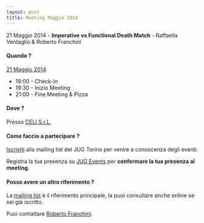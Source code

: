 ```yaml
---
layout: post
title: Meeting Maggio 2014
---
```


21 Maggio 2014 - **Imperative vs Functional Death Match** - Raffaella Ventaglio & Roberto Franchini

#### Quando ?

<u>21 Maggio 2014</u>

* 19:00 - Check-in
* 19:30 - Inizio Meeting
* 21:00 - Fine Meeting & Pizza

#### Dove ?

Presso [CELI S.r.L.](/places/celi/)

#### Come faccio a partecipare ?

[Iscriviti](/subscribe/) alla mailing list del JUG Torino per venire a conoscenza degli eventi.

Registra la tua presenza su [JUG Events](http://www.jugevents.org/jugevents/event/54120)
per **confermare la tua presenza al meeting**.

#### Posso avere un altro riferimento ?

La [mailing list](https://groups.yahoo.com/groups/it-torino-java-jug) è il riferimento principale,
la puoi consultare anche online se sei già iscritto.

Puoi contattare [Roberto Franchini](/people/robertofranchini/).
